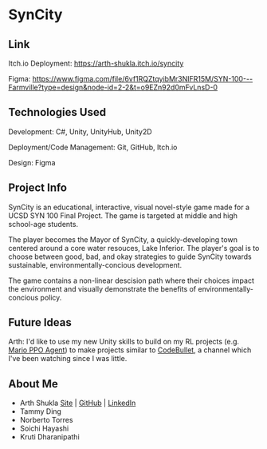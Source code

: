 # SynCity

## Link

Itch.io Deployment: https://arth-shukla.itch.io/syncity

Figma: https://www.figma.com/file/6vf1RQZtqyibMr3NIFR15M/SYN-100---Farmville?type=design&node-id=2-2&t=o9EZn92d0mFvLnsD-0

## Technologies Used

Development: C#, Unity, UnityHub, Unity2D

Deployment/Code Management: Git, GitHub, Itch.io

Design: Figma

## Project Info

SynCity is an educational, interactive, visual novel-style game made for a UCSD SYN 100 Final Project. The game is targeted at middle and high school-age students.

The player becomes the Mayor of SynCity, a quickly-developing town centered around a core water resouces, Lake Inferior. The player's goal is to choose between good, bad, and okay strategies to guide SynCity towards sustainable, environmentally-concious development.

The game contains a non-linear descision path where their choices impact the environment and visually demonstrate the benefits of environmentally-concious policy.

## Future Ideas

Arth: I'd like to use my new Unity skills to build on my RL projects (e.g. [Mario PPO Agent](https://github.com/arth-shukla/ppo-mario)) to make projects similar to [CodeBullet](https://www.youtube.com/@CodeBullet), a channel which I've been watching since I was little.

## About Me

- Arth Shukla [Site](https://arth.website) | [GitHub](https://github.com/arth-shukla) | [LinkedIn](https://www.linkedin.com/in/arth-shukla/)
- Tammy Ding
- Norberto Torres
- Soichi Hayashi
- Kruti Dharanipathi
